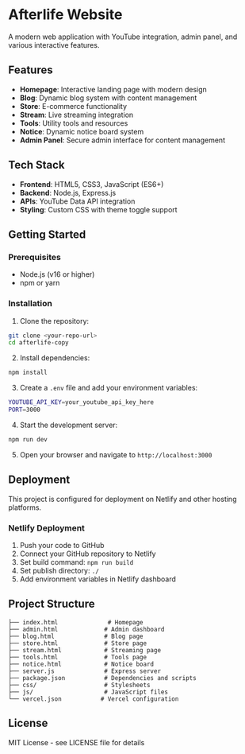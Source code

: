 # Afterlife Website

A modern web application with YouTube integration, admin panel, and various interactive features.

## Features

- **Homepage**: Interactive landing page with modern design
- **Blog**: Dynamic blog system with content management
- **Store**: E-commerce functionality
- **Stream**: Live streaming integration
- **Tools**: Utility tools and resources
- **Notice**: Dynamic notice board system
- **Admin Panel**: Secure admin interface for content management

## Tech Stack

- **Frontend**: HTML5, CSS3, JavaScript (ES6+)
- **Backend**: Node.js, Express.js
- **APIs**: YouTube Data API integration
- **Styling**: Custom CSS with theme toggle support

## Getting Started

### Prerequisites

- Node.js (v16 or higher)
- npm or yarn

### Installation

1. Clone the repository:
```bash
git clone <your-repo-url>
cd afterlife-copy
```

2. Install dependencies:
```bash
npm install
```

3. Create a `.env` file and add your environment variables:
```bash
YOUTUBE_API_KEY=your_youtube_api_key_here
PORT=3000
```

4. Start the development server:
```bash
npm run dev
```

5. Open your browser and navigate to `http://localhost:3000`

## Deployment

This project is configured for deployment on Netlify and other hosting platforms.

### Netlify Deployment

1. Push your code to GitHub
2. Connect your GitHub repository to Netlify
3. Set build command: `npm run build`
4. Set publish directory: `./`
5. Add environment variables in Netlify dashboard

## Project Structure

```
├── index.html              # Homepage
├── admin.html             # Admin dashboard
├── blog.html              # Blog page
├── store.html             # Store page
├── stream.html            # Streaming page
├── tools.html             # Tools page
├── notice.html            # Notice board
├── server.js              # Express server
├── package.json           # Dependencies and scripts
├── css/                   # Stylesheets
├── js/                    # JavaScript files
└── vercel.json           # Vercel configuration
```

## License

MIT License - see LICENSE file for details
